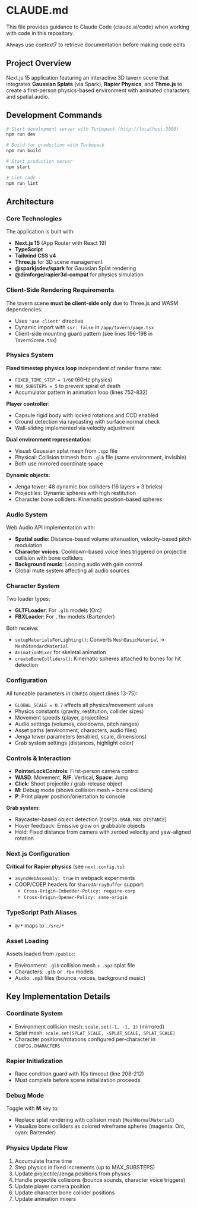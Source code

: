 # CLAUDE.md

This file provides guidance to Claude Code (claude.ai/code) when working with code in this repository.

Always use context7 to retrieve documentation before making code edits

## Project Overview

Next.js 15 application featuring an interactive 3D tavern scene that integrates **Gaussian Splats** (via Spark), **Rapier Physics**, and **Three.js** to create a first-person physics-based environment with animated characters and spatial audio.

## Development Commands

```bash
# Start development server with Turbopack (http://localhost:3000)
npm run dev

# Build for production with Turbopack
npm run build

# Start production server
npm start

# Lint code
npm run lint
```

## Architecture

### Core Technologies

The application is built with:
- **Next.js 15** (App Router with React 19)
- **TypeScript**
- **Tailwind CSS v4**
- **Three.js** for 3D scene management
- **@sparkjsdev/spark** for Gaussian Splat rendering
- **@dimforge/rapier3d-compat** for physics simulation

### Client-Side Rendering Requirements

The tavern scene **must be client-side only** due to Three.js and WASM dependencies:
- Uses `'use client'` directive
- Dynamic import with `ssr: false` in `/app/tavern/page.tsx`
- Client-side mounting guard pattern (see lines 196-198 in `TavernScene.tsx`)

### Physics System

**Fixed timestep physics loop** independent of render frame rate:
- `FIXED_TIME_STEP = 1/60` (60Hz physics)
- `MAX_SUBSTEPS = 5` to prevent spiral of death
- Accumulator pattern in animation loop (lines 752-832)

**Player controller**:
- Capsule rigid body with locked rotations and CCD enabled
- Ground detection via raycasting with surface normal check
- Wall-sliding implemented via velocity adjustment

**Dual environment representation**:
- Visual: Gaussian splat mesh from `.spz` file
- Physical: Collision trimesh from `.glb` file (same environment, invisible)
- Both use mirrored coordinate space

**Dynamic objects**:
- Jenga tower: 48 dynamic box colliders (16 layers × 3 bricks)
- Projectiles: Dynamic spheres with high restitution
- Character bone colliders: Kinematic position-based spheres

### Audio System

Web Audio API implementation with:
- **Spatial audio**: Distance-based volume attenuation, velocity-based pitch modulation
- **Character voices**: Cooldown-based voice lines triggered on projectile collision with bone colliders
- **Background music**: Looping audio with gain control
- Global mute system affecting all audio sources

### Character System

Two loader types:
- **GLTFLoader**: For `.glb` models (Orc)
- **FBXLoader**: For `.fbx` models (Bartender)

Both receive:
- `setupMaterialsForLighting()`: Converts `MeshBasicMaterial` → `MeshStandardMaterial`
- `AnimationMixer` for skeletal animation
- `createBoneColliders()`: Kinematic spheres attached to bones for hit detection

### Configuration

All tuneable parameters in `CONFIG` object (lines 13-75):
- `GLOBAL_SCALE = 0.7` affects all physics/movement values
- Physics constants (gravity, restitution, collider sizes)
- Movement speeds (player, projectiles)
- Audio settings (volumes, cooldowns, pitch ranges)
- Asset paths (environment, characters, audio files)
- Jenga tower parameters (enabled, scale, dimensions)
- Grab system settings (distances, highlight color)

### Controls & Interaction

- **PointerLockControls**: First-person camera control
- **WASD**: Movement, **R/F**: Vertical, **Space**: Jump
- **Click**: Shoot projectile / grab-release object
- **M**: Debug mode (shows collision mesh + bone colliders)
- **P**: Print player position/orientation to console

**Grab system**:
- Raycaster-based object detection (`CONFIG.GRAB.MAX_DISTANCE`)
- Hover feedback: Emissive glow on grabbable objects
- Hold: Fixed distance from camera with zeroed velocity and yaw-aligned rotation

### Next.js Configuration

**Critical for Rapier physics** (see `next.config.ts`):
- `asyncWebAssembly: true` in webpack experiments
- COOP/COEP headers for `SharedArrayBuffer` support:
  - `Cross-Origin-Embedder-Policy: require-corp`
  - `Cross-Origin-Opener-Policy: same-origin`

### TypeScript Path Aliases

- `@/*` maps to `./src/*`

### Asset Loading

Assets loaded from `/public`:
- Environment: `.glb` collision mesh + `.spz` splat file
- Characters: `.glb` or `.fbx` models
- Audio: `.mp3` files (bounce, voices, background music)

## Key Implementation Details

### Coordinate System

- Environment collision mesh: `scale.set(-1, -1, 1)` (mirrored)
- Splat mesh: `scale.set(SPLAT_SCALE, -SPLAT_SCALE, SPLAT_SCALE)`
- Character positions/rotations configured per-character in `CONFIG.CHARACTERS`

### Rapier Initialization

- Race condition guard with 10s timeout (line 208-212)
- Must complete before scene initialization proceeds

### Debug Mode

Toggle with **M** key to:
- Replace splat rendering with collision mesh (`MeshNormalMaterial`)
- Visualize bone colliders as colored wireframe spheres (magenta: Orc, cyan: Bartender)

### Physics Update Flow

1. Accumulate frame time
2. Step physics in fixed increments (up to MAX_SUBSTEPS)
3. Update projectile/Jenga positions from physics
4. Handle projectile collisions (bounce sounds, character voice triggers)
5. Update player camera position
6. Update character bone collider positions
7. Update animation mixers
